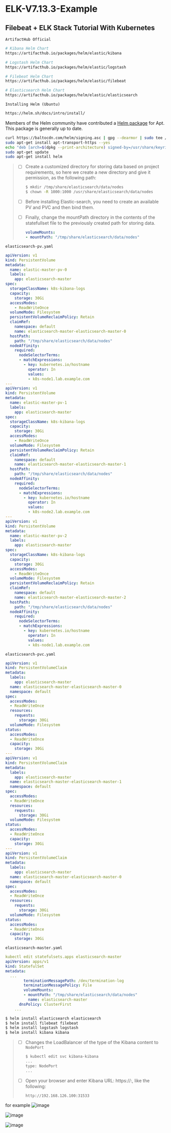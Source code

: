 # ELK-V7.13.3-Example
## Filebeat + ELK Stack Tutorial With Kubernetes



`ArtifactHub Official`

```bash
# Kibana Helm Chart
https://artifacthub.io/packages/helm/elastic/kibana

# Logstash Helm Chart
https://artifacthub.io/packages/helm/elastic/logstash

# Filebeat Helm Chart
https://artifacthub.io/packages/helm/elastic/filebeat

# Elasticsearch Helm Chart
https://artifacthub.io/packages/helm/elastic/elasticsearch
```



`Installing Helm (Ubuntu)`

```bash
https://helm.sh/docs/intro/install/
```

Members of the Helm community have contributed a [Helm package](https://helm.baltorepo.com/stable/debian/) for Apt. This package is generally up to date.

```bash
curl https://baltocdn.com/helm/signing.asc | gpg --dearmor | sudo tee /usr/share/keyrings/helm.gpg > /dev/null
sudo apt-get install apt-transport-https --yes
echo "deb [arch=$(dpkg --print-architecture) signed-by=/usr/share/keyrings/helm.gpg] https://baltocdn.com/helm/stable/debian/ all main" | sudo tee /etc/apt/sources.list.d/helm-stable-debian.list
sudo apt-get update
sudo apt-get install helm
```



> - [ ] Create a customized directory for storing data based on project requirements, so here we create a new directory and give it permission, as the following path:
>
>   ```bash
>   $ mkdir /tmp/share/elasticsearch/data/nodes
>   $ chown -R 1000:1000 /usr/share/elasticsearch/data/nodes
>   ```
>
> - [ ] Before installing Elastic-search, you need to create an available PV and PVC and then bind them.
>
> - [ ] Finally, change the mountPath directory in the contents of the statefullset file to the previously created path for storing data.
>
>   ```yaml
>   volumeMounts:
>   - mountPath: "/tmp/share/elasticsearch/data/nodes"
>   ```

`elasticsearch-pv.yaml`

```yaml
apiVersion: v1
kind: PersistentVolume
metadata:
  name: elastic-master-pv-0
  labels:
    app: elasticsearch-master
spec:
  storageClassName: k8s-kibana-logs
  capacity:
    storage: 30Gi
  accessModes:
    - ReadWriteOnce
  volumeMode: Filesystem
  persistentVolumeReclaimPolicy: Retain
  claimRef:
    namespace: default
    name: elasticsearch-master-elasticsearch-master-0
  hostPath:
    path: "/tmp/share/elasticsearch/data/nodes"
  nodeAffinity:
    required:
      nodeSelectorTerms:
      - matchExpressions:
        - key: kubernetes.io/hostname
          operator: In
          values:
          - k8s-node1.lab.example.com
---
apiVersion: v1
kind: PersistentVolume
metadata:
  name: elastic-master-pv-1
  labels:
    app: elasticsearch-master
spec:
  storageClassName: k8s-kibana-logs
  capacity:
    storage: 30Gi
  accessModes:
    - ReadWriteOnce
  volumeMode: Filesystem
  persistentVolumeReclaimPolicy: Retain
  claimRef:
    namespace: default
    name: elasticsearch-master-elasticsearch-master-1
  hostPath:
    path: "/tmp/share/elasticsearch/data/nodes"
  nodeAffinity:
    required:
      nodeSelectorTerms:
      - matchExpressions:
        - key: kubernetes.io/hostname
          operator: In
          values:
          - k8s-node2.lab.example.com
---
apiVersion: v1
kind: PersistentVolume
metadata:
  name: elastic-master-pv-2
  labels:
    app: elasticsearch-master
spec:
  storageClassName: k8s-kibana-logs
  capacity:
    storage: 30Gi
  accessModes:
    - ReadWriteOnce
  volumeMode: Filesystem
  persistentVolumeReclaimPolicy: Retain
  claimRef:
    namespace: default
    name: elasticsearch-master-elasticsearch-master-2
  hostPath:
    path: "/tmp/share/elasticsearch/data/nodes"
  nodeAffinity:
    required:
      nodeSelectorTerms:
      - matchExpressions:
        - key: kubernetes.io/hostname
          operator: In
          values:
          - k8s-node1.lab.example.com
```



`elasticsearch-pvc.yaml`

```yaml
apiVersion: v1
kind: PersistentVolumeClaim
metadata:
  labels:
    app: elasticsearch-master
  name: elasticsearch-master-elasticsearch-master-0
  namespace: default
spec:
  accessModes:
  - ReadWriteOnce
  resources:
    requests:
      storage: 30Gi
  volumeMode: Filesystem
status:
  accessModes:
  - ReadWriteOnce
  capacity:
    storage: 30Gi
---
apiVersion: v1
kind: PersistentVolumeClaim
metadata:
  labels:
    app: elasticsearch-master
  name: elasticsearch-master-elasticsearch-master-1
  namespace: default
spec:
  accessModes:
  - ReadWriteOnce
  resources:
    requests:
      storage: 30Gi
  volumeMode: Filesystem
status:
  accessModes:
  - ReadWriteOnce
  capacity:
    storage: 30Gi
---
apiVersion: v1
kind: PersistentVolumeClaim
metadata:
  labels:
    app: elasticsearch-master
  name: elasticsearch-master-elasticsearch-master-0
  namespace: default
spec:
  accessModes:
  - ReadWriteOnce
  resources:
    requests:
      storage: 30Gi
  volumeMode: Filesystem
status:
  accessModes:
  - ReadWriteOnce
  capacity:
    storage: 30Gi
```



`elasticsearch-master.yaml`

```yaml
kubectl edit statefulsets.apps elasticsearch-master
apiVersion: apps/v1
kind: StatefulSet
metadata:
  ...
        terminationMessagePath: /dev/termination-log
        terminationMessagePolicy: File
        volumeMounts:
        - mountPath: "/tmp/share/elasticsearch/data/nodes"
          name: elasticsearch-master
      dnsPolicy: ClusterFirst
    ...
```



```bash
$ helm install elasticsearch elasticsearch
$ helm install filebeat filebeat
$ helm install logstash logstash
$ helm install kibana kibana
```





> - [ ] Changes the LoadBalancer of the type of the Kibana content to `NodePort`
>
>   ```bash
>   $ kubectl edit svc kibana-kibana
>   ...
>   type: NodePort
>   ...
>   ```
>
> - [ ] Open your browser and enter Kibana URL: https://<node-ip>:<nodeport>, like the following:
>
>   ```
>   http://192.168.126.100:31533
>   ```




for example
![image](https://user-images.githubusercontent.com/49580847/170850683-2d5587bf-d6ee-410f-b682-64b3ff7fdc29.png)

![image](https://user-images.githubusercontent.com/49580847/170850689-b4e964a7-c055-4c03-91fd-3d8c9295c4f9.png)

![image](https://user-images.githubusercontent.com/49580847/170850712-13cd8708-8015-4fb1-9842-82aa2588aab6.png)


